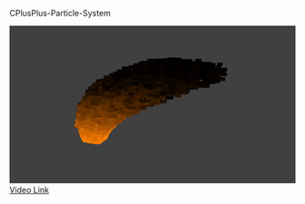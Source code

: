 CPlusPlus-Particle-System

<a href="https://www.youtube.com/watch?v=7tY3bMEI4EI&feature=youtu.be" target="blank"><img src="https://raw.githubusercontent.com/I-Hudson/Gif/master/C%2B%2BParticleSystem/ParticleSystemGif.gif">Video Link</a>
